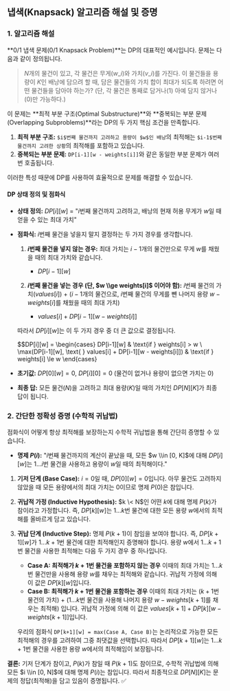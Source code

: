 ## 냅색(Knapsack) 알고리즘 해설 및 증명

### 1\. 알고리즘 해설

\*\*0/1 냅색 문제(0/1 Knapsack Problem)\*\*는 DP의 대표적인 예시입니다. 문제는 다음과 같이 정의됩니다.

> $N$개의 물건이 있고, 각 물건은 무게($w\_i$)와 가치($v\_i$)를 가진다. 이 물건들을 용량이 $K$인 배낭에 담으려 할 때, 담은 물건들의 가치 합이 최대가 되도록 하려면 어떤 물건들을 담아야 하는가? (단, 각 물건은 통째로 담거나(1) 아예 담지 않거나(0)만 가능하다.)

이 문제는 \*\*최적 부분 구조(Optimal Substructure)\*\*와 \*\*중복되는 부분 문제(Overlapping Subproblems)\*\*라는 DP의 두 가지 핵심 조건을 만족합니다.

1.  **최적 부분 구조:** `$i$번째 물건까지 고려하고 용량이 $w$인 배낭`의 최적해는 `$i-1$번째 물건까지 고려한 상황`의 최적해를 포함하고 있습니다.
2.  **중복되는 부분 문제:** `DP[i-1][w - weights[i]]`와 같은 동일한 부분 문제가 여러 번 호출됩니다.

이러한 특성 때문에 DP를 사용하여 효율적으로 문제를 해결할 수 있습니다.

#### DP 상태 정의 및 점화식

  - **상태 정의:** $DP[i][w]$ = "$i$번째 물건까지 고려하고, 배낭의 현재 허용 무게가 $w$일 때 얻을 수 있는 최대 가치"

  - **점화식:** $i$번째 물건을 넣을지 말지 결정하는 두 가지 경우를 생각합니다.

    1.  **$i$번째 물건을 넣지 않는 경우:**
        최대 가치는 $i-1$개의 물건만으로 무게 $w$를 채웠을 때의 최대 가치와 같습니다.

          - $DP[i-1][w]$

    2.  **$i$번째 물건을 넣는 경우 (단, $w \\ge weights[i]$ 이어야 함):**
        $i$번째 물건의 가치($values[i]$) + ($i-1$개의 물건으로, $i$번째 물건의 무게를 뺀 나머지 용량 $w - weights[i]$를 채웠을 때의 최대 가치)

          - $values[i] + DP[i-1][w - weights[i]]$

    따라서 $DP[i][w]$는 이 두 가지 경우 중 더 큰 값으로 결정됩니다.

    $$
    $$$$DP[i][w] =
    \\begin{cases}
    DP[i-1][w] & \\text{if } weights[i] \> w \\
    \\max(DP[i-1][w], \\text{ } values[i] + DP[i-1][w - weights[i]]) & \\text{if } weights[i] \\le w
    \\end{cases}

    $$
    $$$$
    $$
  - **초기값:** $DP[0][w] = 0$, $DP[i][0] = 0$ (물건이 없거나 용량이 없으면 가치는 0)

  - **최종 답:** 모든 물건($N$)을 고려하고 최대 용량($K$)일 때의 가치인 $DP[N][K]$가 최종 답이 됩니다.

### 2\. 간단한 정확성 증명 (수학적 귀납법)

점화식이 어떻게 항상 최적해를 보장하는지 수학적 귀납법을 통해 간단히 증명할 수 있습니다.

  - **명제 $P(i)$:** "$i$번째 물건까지의 계산이 끝났을 때, 모든 $w \\in [0, K]$에 대해 $DP[i][w]$는 $1...i$번 물건을 사용하고 용량이 $w$일 때의 최적해이다."

<!-- end list -->

1.  **기저 단계 (Base Case):**
    $i=0$일 때, $DP[0][w] = 0$입니다. 아무 물건도 고려하지 않았을 때 모든 용량에서의 최대 가치는 0이므로 명제 $P(0)$은 참입니다.

2.  **귀납적 가정 (Inductive Hypothesis):**
    $k \< N$인 어떤 $k$에 대해 명제 $P(k)$가 참이라고 가정합니다. 즉, $DP[k][w]$는 $1...k$번 물건에 대한 모든 용량 $w$에서의 최적해를 올바르게 담고 있습니다.

3.  **귀납 단계 (Inductive Step):**
    명제 $P(k+1)$이 참임을 보여야 합니다. 즉, $DP[k+1][w]$가 $1...k+1$번 물건에 대한 최적해인지 증명해야 합니다.
    용량 $w$에서 $1...k+1$번 물건을 사용한 최적해는 다음 두 가지 경우 중 하나입니다.

      - **Case A: 최적해가 $k+1$번 물건을 포함하지 않는 경우**
        이때의 최대 가치는 $1...k$번 물건만을 사용해 용량 $w$를 채우는 최적해와 같습니다. 귀납적 가정에 의해 이 값은 $DP[k][w]$입니다.
      - **Case B: 최적해가 $k+1$번 물건을 포함하는 경우**
        이때의 최대 가치는 ($k+1$번 물건의 가치) + ($1...k$번 물건을 사용해 나머지 용량 $w-weights[k+1]$를 채우는 최적해) 입니다. 귀납적 가정에 의해 이 값은 $values[k+1] + DP[k][w-weights[k+1]]$입니다.

    우리의 점화식 `DP[k+1][w] = max(Case A, Case B)`는 논리적으로 가능한 모든 최적해의 경우를 고려하여 그중 최댓값을 선택합니다. 따라서 $DP[k+1][w]$는 $1...k+1$번 물건을 사용한 용량 $w$에서의 최적해임이 보장됩니다.

**결론:**
기저 단계가 참이고, $P(k)$가 참일 때 $P(k+1)$도 참이므로, 수학적 귀납법에 의해 모든 $i \\in [0, N]$에 대해 명제 $P(i)$는 참입니다. 따라서 최종적으로 $DP[N][K]$는 문제의 정답(최적해)을 담고 있음이 증명됩니다. ✅